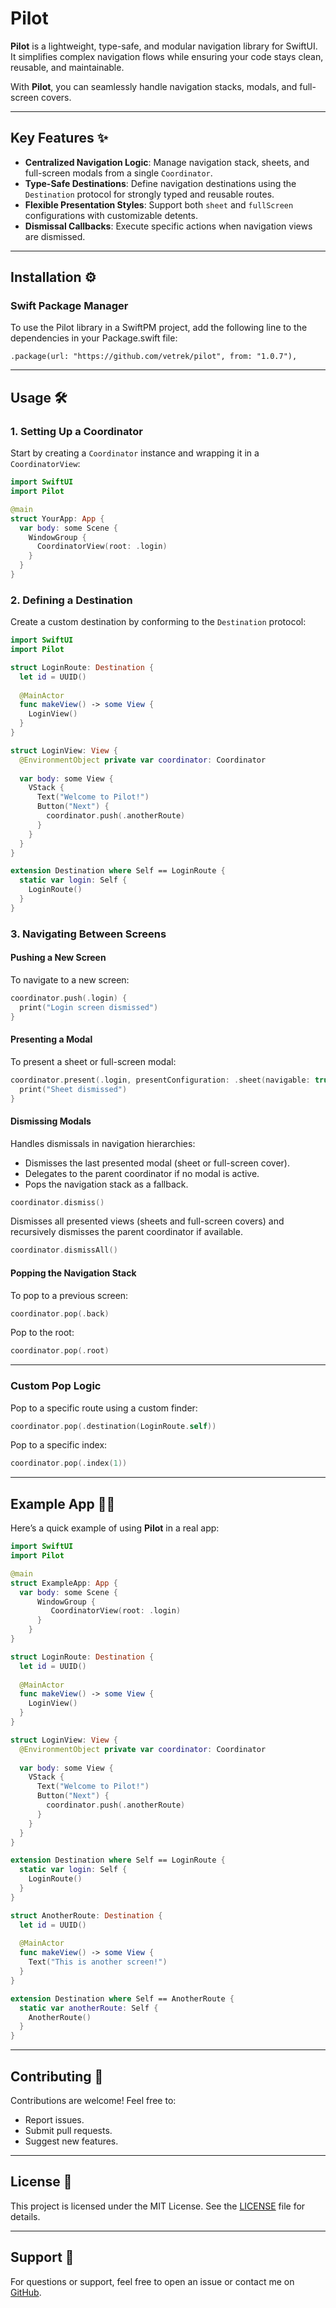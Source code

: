 
# Pilot

**Pilot** is a lightweight, type-safe, and modular navigation library for SwiftUI. It simplifies complex navigation flows while ensuring your code stays clean, reusable, and maintainable.

With **Pilot**, you can seamlessly handle navigation stacks, modals, and full-screen covers. 

---

## Key Features ✨

- **Centralized Navigation Logic**: Manage navigation stack, sheets, and full-screen modals from a single `Coordinator`.
- **Type-Safe Destinations**: Define navigation destinations using the `Destination` protocol for strongly typed and reusable routes.
- **Flexible Presentation Styles**: Support both `sheet` and `fullScreen` configurations with customizable detents.
- **Dismissal Callbacks**: Execute specific actions when navigation views are dismissed.

---

## Installation ⚙️

### Swift Package Manager

To use the Pilot library in a SwiftPM project, add the following line to the dependencies in your Package.swift file:

```
.package(url: "https://github.com/vetrek/pilot", from: "1.0.7"),
```

---

## Usage 🛠️

### 1. **Setting Up a Coordinator**

Start by creating a `Coordinator` instance and wrapping it in a `CoordinatorView`:

```swift
import SwiftUI
import Pilot

@main
struct YourApp: App {
  var body: some Scene {
    WindowGroup {
      CoordinatorView(root: .login)
    }
  }
}
```

### 2. **Defining a Destination**

Create a custom destination by conforming to the `Destination` protocol:

```swift
import SwiftUI
import Pilot

struct LoginRoute: Destination {
  let id = UUID()
  
  @MainActor
  func makeView() -> some View {
    LoginView()
  }
}

struct LoginView: View {
  @EnvironmentObject private var coordinator: Coordinator
  
  var body: some View {
    VStack {
      Text("Welcome to Pilot!")
      Button("Next") {
        coordinator.push(.anotherRoute)
      }
    }
  }
}

extension Destination where Self == LoginRoute {
  static var login: Self {
    LoginRoute()
  }
}
```

### 3. **Navigating Between Screens**

#### Pushing a New Screen
To navigate to a new screen:

```swift
coordinator.push(.login) {
  print("Login screen dismissed")
}
```

#### Presenting a Modal
To present a sheet or full-screen modal:

```swift
coordinator.present(.login, presentConfiguration: .sheet(navigable: true)) {
  print("Sheet dismissed")
}
```

#### Dismissing Modals
Handles dismissals in navigation hierarchies:
-	Dismisses the last presented modal (sheet or full-screen cover).
-	Delegates to the parent coordinator if no modal is active.
-	Pops the navigation stack as a fallback.

```swift
coordinator.dismiss()
```

Dismisses all presented views (sheets and full-screen covers) and recursively dismisses the parent coordinator if available.

```swift
coordinator.dismissAll()
```

#### Popping the Navigation Stack
To pop to a previous screen:

```swift
coordinator.pop(.back)
```

Pop to the root:

```swift
coordinator.pop(.root)
```

---

### Custom Pop Logic

Pop to a specific route using a custom finder:

```swift
coordinator.pop(.destination(LoginRoute.self))
```

Pop to a specific index:

```swift
coordinator.pop(.index(1))
```

---

## Example App 🧑‍💻

Here’s a quick example of using **Pilot** in a real app:

```swift
import SwiftUI
import Pilot

@main
struct ExampleApp: App {
  var body: some Scene {
      WindowGroup {
         CoordinatorView(root: .login)
      }
    }
}

struct LoginRoute: Destination {
  let id = UUID()
  
  @MainActor
  func makeView() -> some View {
    LoginView()
  }
}

struct LoginView: View {
  @EnvironmentObject private var coordinator: Coordinator
  
  var body: some View {
    VStack {
      Text("Welcome to Pilot!")
      Button("Next") {
        coordinator.push(.anotherRoute)
      }
    }
  }
}

extension Destination where Self == LoginRoute {
  static var login: Self {
    LoginRoute()
  }
}

struct AnotherRoute: Destination {
  let id = UUID()
  
  @MainActor
  func makeView() -> some View {
    Text("This is another screen!")
  }
}

extension Destination where Self == AnotherRoute {
  static var anotherRoute: Self {
    AnotherRoute()
  }
}

```

---

## Contributing 🤝

Contributions are welcome! Feel free to:
- Report issues.
- Submit pull requests.
- Suggest new features.

---

## License 📜

This project is licensed under the MIT License. See the [LICENSE](LICENSE) file for details.

---

## Support 💬

For questions or support, feel free to open an issue or contact me on [GitHub](https://github.com/vetrek).
